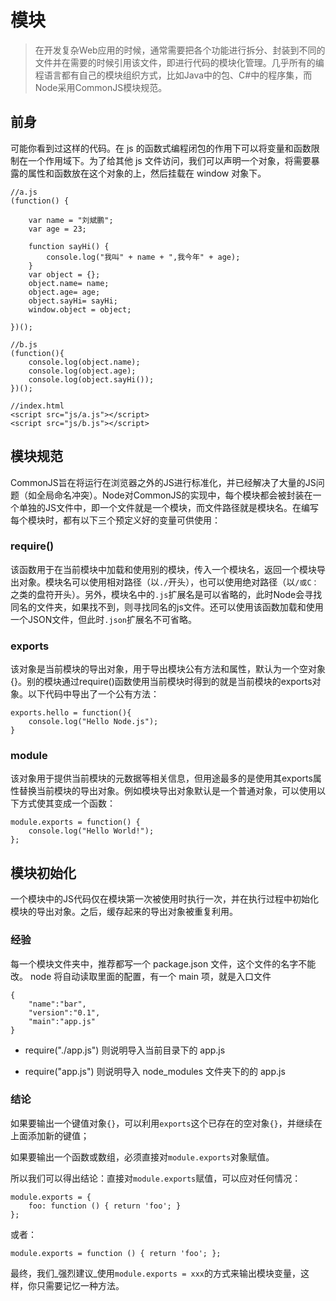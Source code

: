 # 模块

> 在开发复杂Web应用的时候，通常需要把各个功能进行拆分、封装到不同的文件并在需要的时候引用该文件，即进行代码的模块化管理。几乎所有的编程语言都有自己的模块组织方式，比如Java中的包、C\#中的程序集，而Node采用CommonJS模块规范。

## 前身

可能你看到过这样的代码。在 js 的函数式编程闭包的作用下可以将变量和函数限制在一个作用域下。为了给其他 js 文件访问，我们可以声明一个对象，将需要暴露的属性和函数放在这个对象的上，然后挂载在 window 对象下。

```
//a.js
(function() {

    var name = "刘斌鹏";
    var age = 23;

    function sayHi() {
        console.log("我叫" + name + ",我今年" + age);
    }
    var object = {};
    object.name= name;
    object.age= age;
    object.sayHi= sayHi;
    window.object = object;

})();

//b.js
(function(){
    console.log(object.name);
    console.log(object.age);
    console.log(object.sayHi());
})();

//index.html
<script src="js/a.js"></script>
<script src="js/b.js"></script>
```

## 

## 模块规范

CommonJS旨在将运行在浏览器之外的JS进行标准化，并已经解决了大量的JS问题（如全局命名冲突）。Node对CommonJS的实现中，每个模块都会被封装在一个单独的JS文件中，即一个文件就是一个模块，而文件路径就是模块名。在编写每个模块时，都有以下三个预定义好的变量可供使用：

### require\(\)

该函数用于在当前模块中加载和使用别的模块，传入一个模块名，返回一个模块导出对象。模块名可以使用相对路径（以`./`开头），也可以使用绝对路径（以`/或C：`之类的盘符开头）。另外，模块名中的`.js`扩展名是可以省略的，此时Node会寻找同名的文件夹，如果找不到，则寻找同名的js文件。还可以使用该函数加载和使用一个JSON文件，但此时`.json`扩展名不可省略。

### exports

该对象是当前模块的导出对象，用于导出模块公有方法和属性，默认为一个空对象{}。别的模块通过require\(\)函数使用当前模块时得到的就是当前模块的exports对象。以下代码中导出了一个公有方法：

```
exports.hello = function(){
    console.log("Hello Node.js");
}
```

### module

该对象用于提供当前模块的元数据等相关信息，但用途最多的是使用其exports属性替换当前模块的导出对象。例如模块导出对象默认是一个普通对象，可以使用以下方式使其变成一个函数：

```
module.exports = function() {
    console.log("Hello World!");
};
```

## 模块初始化

一个模块中的JS代码仅在模块第一次被使用时执行一次，并在执行过程中初始化模块的导出对象。之后，缓存起来的导出对象被重复利用。



### 经验

每一个模块文件夹中，推荐都写一个 package.json 文件，这个文件的名字不能改。 node 将自动读取里面的配置，有一个 main 项，就是入口文件

```
{
    "name":"bar",
    "version":"0.1",
    "main":"app.js"
}
```

* require\("./app.js"\) 则说明导入当前目录下的 app.js

* require\("app.js"\) 则说明导入 node\_modules 文件夹下的的 app.js

### 

### 结论

如果要输出一个键值对象`{}`，可以利用`exports`这个已存在的空对象`{}`，并继续在上面添加新的键值；

如果要输出一个函数或数组，必须直接对`module.exports`对象赋值。

所以我们可以得出结论：直接对`module.exports`赋值，可以应对任何情况：

```
module.exports = {
    foo: function () { return 'foo'; }
};
```

或者：

```
module.exports = function () { return 'foo'; };
```

最终，我们_强烈建议_使用`module.exports = xxx`的方式来输出模块变量，这样，你只需要记忆一种方法。

